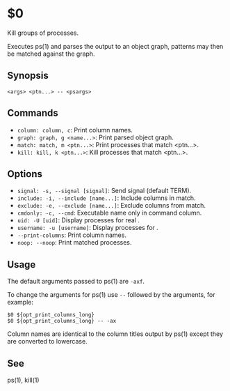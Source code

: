 $0
==

Kill groups of processes.

Executes ps(1) and parses the output to an object graph, patterns may then be matched against the graph.

## Synopsis

```synopsis
<args> <ptn...> -- <psargs> 
```

## Commands

* `column: column, c`: Print column names.
* `graph: graph, g <name...>`: Print parsed object graph.
* `match: match, m <ptn...>`: Print processes that match <ptn...>.
* `kill: kill, k <ptn...>`: Kill processes that match <ptn...>.

## Options

* `signal: -s, --signal [signal]`: Send signal (default TERM).
* `include: -i, --include [name...]`: Include columns in match.
* `exclude: -e, --exclude [name...]`: Exclude columns from match.
* `cmdonly: -c, --cmd`: Executable name only in command column. 
* `uid: -U [uid]`: Display processes for real <uid>.
* `username: -u [username]`: Display processes for <username>.
* `--print-columns`: Print column names.
* `noop: --noop`: Print matched processes.

## Usage

The default arguments passed to ps(1) are `-axf`.

To change the arguments for ps(1) use `--` followed by the arguments, for example:

```
$0 ${opt_print_columns_long}
$0 ${opt_print_columns_long} -- -ax
```

Column names are identical to the column titles output by ps(1) except they are converted to lowercase.

## See

ps(1), kill(1)
